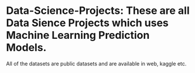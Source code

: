 # Data-Science-Projects: These are all Data Sience Projects which uses Machine Learning Prediction Models. 
All of the datasets are public datasets and are available in web, kaggle etc. 
